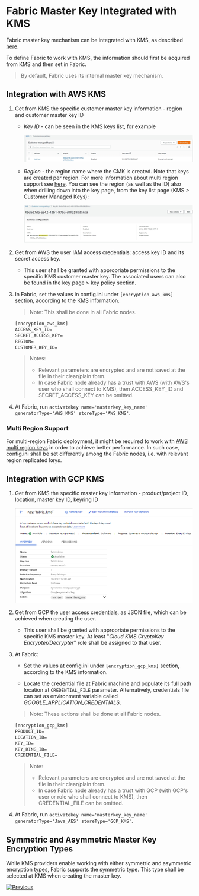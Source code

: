 # Fabric Master Key Integrated with KMS

Fabric master key mechanism can be integrated with KMS, as described [here](/articles/26_fabric_security/02_fabric_entities_design.md#kms).

To define Fabric to work with KMS, the information should first be acquired from KMS and then set in Fabric.
> By default, Fabric uses its internal master key mechanism. 

## Integration with AWS KMS

1. Get from KMS the specific customer master key information - region and customer master key ID

   - *Key ID* - can be seen in the KMS keys list, for example

     ![](images/10a_aws_KMS_key_list.jpg)

   - *Region* - the region name where the CMK is created. Note that keys are created per region. For more information about multi region support see [here](). You can see the region (as well as the ID) also when drilling down into the key page, from the key list page (KMS > Customer Managed Keys):

     ![](images/10a_aws_KMS_CMK.jpg)

2. Get from AWS the user IAM access credentials: access key ID and its secret access key.

   - This user shall be granted with appropriate permissions to the specific KMS customer master key. The associated users can also be found in the key page > key policy section. 

3. In Fabric, set the values in config.ini under ``[encryption_aws_kms]`` section, according to the KMS information. 

   > Note: This shall be done in all Fabric nodes. 

   ~~~
   [encryption_aws_kms]
   ACCESS_KEY_ID=
   SECRET_ACCESS_KEY=
   REGION=
   CUSTOMER_KEY_ID=
   ~~~
   >  Notes: 
   >
   >  * Relevant parameters are encrypted and are not saved at the file in their clear/plain form.
   >  * In case Fabric node already has a trust with AWS (with AWS's user who shall connect to KMS), then ACCESS_KEY_ID and SECRET_ACCESS_KEY can be omitted.

4. At Fabric, run ``activatekey name='masterkey_key_name' generatorType='AWS_KMS' storeType='AWS_KMS'``.

### Multi Region Support

For multi-region Fabric deployment, it might be required to work with [AWS multi region keys](https://aws.amazon.com/blogs/security/encrypt-global-data-client-side-with-aws-kms-multi-region-keys/) in order to achieve better performance. In such case, config.ini shall be set differently among the Fabric nodes, i.e. with relevant region replicated keys.

## Integration with GCP KMS

1. Get from KMS the specific master key information - product/project ID, location, master key ID, keyring ID

   ![](images/10a_gcp_KMS_MK.jpg)

2. Get from GCP the user access credentials, as JSON file, which can be achieved when creating the user. 

   - This user shall be granted with appropriate permissions to the specific KMS master key. At least "*Cloud KMS CryptoKey Encrypter/Decrypter*" role shall be assigned to that user.

3. At Fabric:

   - Set the values at config.ini under ``[encryption_gcp_kms]`` section, according to the KMS information.

   - Locate the credential file at Fabric machine and populate its full path location at ``CREDENTIAL_FILE`` parameter. Alternatively, credentials file can set as environment variable called *GOOGLE_APPLICATION_CREDENTIALS*.

   >  Note: These actions shall be done at all Fabric nodes. 
   ~~~
   [encryption_gcp_kms]
   PRODUCT_ID=
   LOCATION_ID=
   KEY_ID=
   KEY_RING_ID=
   CREDENTIAL_FILE=
   ~~~
   >  Note: 
   >
   >  * Relevant parameters are encrypted and are not saved at the file in their clear/plain form.
   >  * In case Fabric node already has a trust with GCP (with GCP's user or role who shall connect to KMS), then CREDENTIAL_FILE can be omitted.

4. At Fabric, run ``activatekey name='masterkey_key_name' generatorType='Java_AES' storeType='GCP_KMS'``.

## Symmetric and Asymmetric Master Key Encryption Types

While KMS providers enable working with either symmetric and asymmetric encryption types, Fabric supports the symmetric type. This type shall be selected at KMS when creating the master key. 



[![Previous](/articles/images/Previous.png)](/articles/99_fabric_infras/devops/10_fabric_definde_master_key.md)

